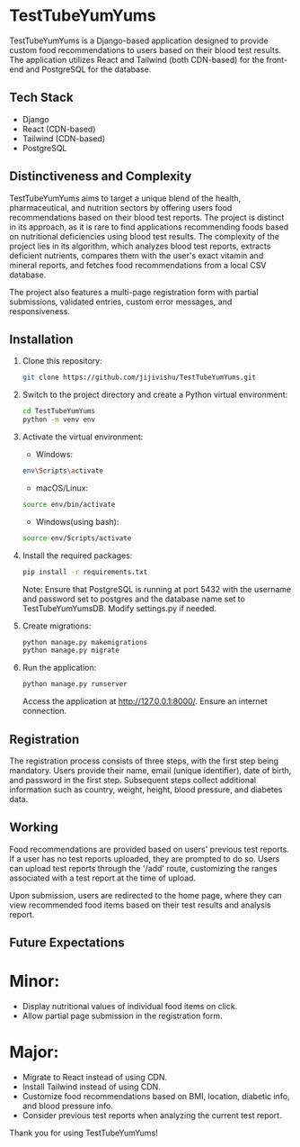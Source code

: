 # TestTubeYumYums

TestTubeYumYums is a Django-based application designed to provide custom food recommendations to users based on their blood test results. The application utilizes React and Tailwind (both CDN-based) for the front-end and PostgreSQL for the database.

## Tech Stack

- Django
- React (CDN-based)
- Tailwind (CDN-based)
- PostgreSQL

## Distinctiveness and Complexity

TestTubeYumYums aims to target a unique blend of the health, pharmaceutical, and nutrition sectors by offering users food recommendations based on their blood test reports. The project is distinct in its approach, as it is rare to find applications recommending foods based on nutritional deficiencies using blood test results. The complexity of the project lies in its algorithm, which analyzes blood test reports, extracts deficient nutrients, compares them with the user's exact vitamin and mineral reports, and fetches food recommendations from a local CSV database.

The project also features a multi-page registration form with partial submissions, validated entries, custom error messages, and responsiveness.

## Installation

1. Clone this repository:

   ```bash
   git clone https://github.com/jijivishu/TestTubeYumYums.git
   ```

2. Switch to the project directory and create a Python virtual environment:

   ```bash
   cd TestTubeYumYums
   python -m venv env
   ```

3. Activate the virtual environment:

   * Windows:
   ```bash
   env\Scripts\activate
   ```

   * macOS/Linux:
   ```bash
   source env/bin/activate
   ```

   * Windows(using bash):
   ```bash
   source env/Scripts/activate
   ```

4. Install the required packages:

   ```bash
   pip install -r requirements.txt
   ```
   Note: Ensure that PostgreSQL is running at port 5432 with the username and password set to postgres and the database name set to TestTubeYumYumsDB. Modify settings.py if needed.

5. Create migrations:

   ```bash
   python manage.py makemigrations
   python manage.py migrate
   ```
   
6. Run the application:

   ```bash
   python manage.py runserver
   ```
   Access the application at http://127.0.0.1:8000/. Ensure an internet connection.

## Registration

The registration process consists of three steps, with the first step being mandatory. Users provide their name, email (unique identifier), date of birth, and password in the first step. Subsequent steps collect additional information such as country, weight, height, blood pressure, and diabetes data.

## Working

Food recommendations are provided based on users' previous test reports. If a user has no test reports uploaded, they are prompted to do so. Users can upload test reports through the '/add' route, customizing the ranges associated with a test report at the time of upload.

Upon submission, users are redirected to the home page, where they can view recommended food items based on their test results and analysis report.

## Future Expectations

# Minor:
* Display nutritional values of individual food items on click.
* Allow partial page submission in the registration form.

# Major:
* Migrate to React instead of using CDN.
* Install Tailwind instead of using CDN.
* Customize food recommendations based on BMI, location, diabetic info, and blood pressure info.
* Consider previous test reports when analyzing the current test report.

Thank you for using TestTubeYumYums!
